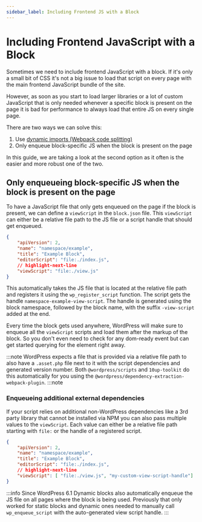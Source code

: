 ```yaml
---
sidebar_label: Including Frontend JS with a Block
---
```


# Including Frontend JavaScript with a Block

Sometimes we need to include frontend JavaScript with a block. If it's only a small bit of CSS it's not a big issue to load that script on every page with the main frontend JavaScript bundle of the site.

However, as soon as you start to load larger libraries or a lot of custom JavaScript that is only needed whenever a specific block is present on the page it is bad for performance to always load that entire JS on every single page.

There are two ways we can solve this:

1. Use [dynamic imports (Webpack code splitting)](https://webpack.js.org/guides/code-splitting/)
2. Only enqueue block-specific JS when the block is present on the page

In this guide, we are taking a look at the second option as it often is the easier and more robust one of the two.

## Only enqueueing block-specific JS when the block is present on the page

To have a JavaScript file that only gets enqueued on the page if the block is present, we can define a `viewScript` in the `block.json` file. This `viewScript` can either be a relative file path to the JS file or a script handle that should get enqueued.

```json title="block.json"
{
	"apiVersion": 2,
	"name": "namespace/example",
	"title": "Example Block",
	"editorScript": "file:./index.js",
	// highlight-next-line
	"viewScript": "file:./view.js"
}
```

This automatically takes the JS file that is located at the relative file path and registers it using the `wp_register_script` function. The script gets the handle `namespace-example-view-script`. The handle is generated using the block namespace, followed by the block name, with the suffix `-view-script` added at the end.

Every time the block gets used anywhere, WordPress will make sure to enqueue all the `viewScript` scripts and load them after the markup of the block. So you don't even need to check for any dom-ready event but can get started querying for the element right away.

:::note
WordPress expects a file that is provided via a relative file path to also have a `.asset.php` file next to it with the script dependencies and generated version number. Both `@wordpress/scripts` and `10up-toolkit` do this automatically for you using the `@wordpress/dependency-extraction-webpack-plugin`.
:::note

### Enqueueing additional external dependencies

If your script relies on additional non-WordPress dependencies like a 3rd party library that cannot be installed via NPM you can also pass multiple values to the `viewScript`. Each value can either be a relative file path starting with `file:` or the handle of a registered script.

```json title="block.json"
{
	"apiVersion": 2,
	"name": "namespace/example",
	"title": "Example Block",
	"editorScript": "file:./index.js",
	// highlight-next-line
	"viewScript": [ "file:./view.js", "my-custom-view-script-handle"]
}
```

:::info
Since WordPress 6.1 Dynamic blocks also automatically enqueue the JS file on all pages where the block is being used. Previously that only worked for static blocks and dynamic ones needed to manually call `wp_enqueue_script` with the auto-generated view script handle.
:::
